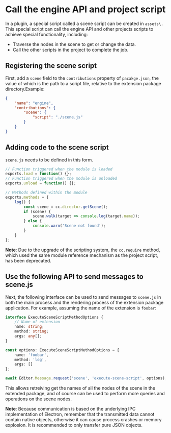 # Call the engine API and project script

In a plugin, a special script called a scene script can be created in `assets\.` This special script can call the engine API and other projects scripts to achieve special functionality, including:

- Traverse the nodes in the scene to get or change the data.
- Call the other scripts in the project to complete the job.

## Registering the scene script

First, add a `scene` field to the `contributions` property of `pacakge.json`, the value of which is the path to a script file, relative to the extension package directory.Example:

```json
{
    "name": "engine",
    "contributions": {
        "scene": {
            "script": "./scene.js"
        }
    }
}
```

## Adding code to the scene script 

`scene.js` needs to be defined in this form.

```javascript
// Function triggered when the module is loaded
exports.load = function() {};
// Function triggered when the module is unloaded
exports.unload = function() {};

// Methods defined within the module
exports.methods = {
    log() {
        const scene = cc.director.getScene();
        if (scene) {
            scene.walk(target => console.log(target.name));
        } else {
            console.warn('Scene not found');
        }
    }
};
```

**Note**: Due to the upgrade of the scripting system, the `cc.require` method, which used the same module reference mechanism as the project script, has been deprecated.

## Use the following API to send messages to scene.js

Next, the following interface can be used to send messages to `scene.js` in both the main process and the rendering process of the extension package application. For example, assuming the name of the extension is `foobar`:

```typescript
interface ExecuteSceneScriptMethodOptions {
    // Name of extension
    name: string;
    method: string;
    args: any[];
}

const options: ExecuteSceneScriptMethodOptions = {
    name: 'foobar',
    method: 'log',
    args: []
};

await Editor.Message.request('scene', 'execute-scene-script', options); 
```

This allows retreiving get the names of all the nodes of the scene in the extended package, and of course can be used to perform more queries and operations on the scene nodes.

**Note**: Because communication is based on the underlying IPC implementation of Electron, remember that the transmitted data cannot contain native objects, otherwise it can cause process crashes or memory explosion. It is recommended to only transfer pure JSON objects.


